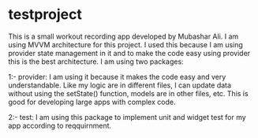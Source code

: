 # testproject
This is a small workout recording app developed by Mubashar Ali. 
I am using MVVM architecture for this project. I used this because I am using provider state management in it and to make the code easy using provider this is the best architecture. 
I am using two packages:

1:- provider: 
I am using it because it makes the code easy and very understandable. Like my logic are in different files, I can update data without using the setState() function, models are in other files, etc. This is good for developing large apps with complex code.

2:- test: 
I am using this package to implement unit and widget test for my app according to reqquirnment. 
